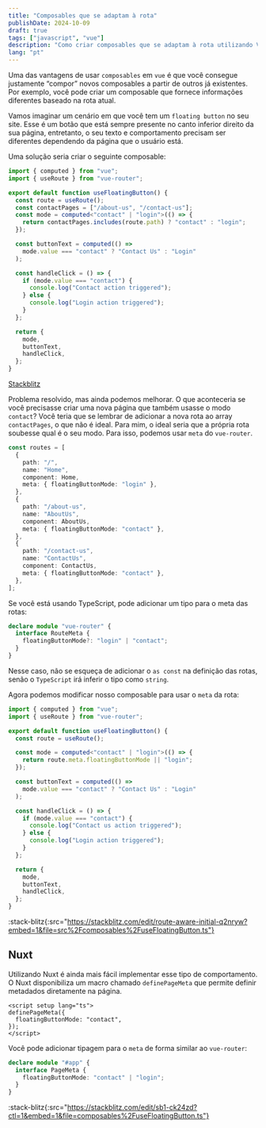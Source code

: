 ```yaml
---
title: "Composables que se adaptam à rota"
publishDate: 2024-10-09
draft: true
tags: ["javascript", "vue"]
description: "Como criar composables que se adaptam à rota utilizando Vue 3 e Vue Router"
lang: "pt"
---
```


Uma das vantagens de usar `composables` em `vue` é que você consegue justamente “compor” novos composables a partir de outros já existentes. Por exemplo, você pode criar um composable que fornece informações diferentes baseado na rota atual.

Vamos imaginar um cenário em que você tem um `floating button` no seu site. Esse é um botão que está sempre presente no canto inferior direito da sua página, entretanto, o seu texto e comportamento precisam ser diferentes dependendo da página que o usuário está.

Uma solução seria criar o seguinte composable:

```ts
import { computed } from "vue";
import { useRoute } from "vue-router";

export default function useFloatingButton() {
  const route = useRoute();
  const contactPages = ["/about-us", "/contact-us"];
  const mode = computed<"contact" | "login">(() => {
    return contactPages.includes(route.path) ? "contact" : "login";
  });

  const buttonText = computed(() =>
    mode.value === "contact" ? "Contact Us" : "Login"
  );

  const handleClick = () => {
    if (mode.value === "contact") {
      console.log("Contact action triggered");
    } else {
      console.log("Login action triggered");
    }
  };

  return {
    mode,
    buttonText,
    handleClick,
  };
}
```

[Stackblitz](https://stackblitz.com/edit/route-aware-initial?file=src%2Fcomposables%2FuseFloatingButton.ts)

Problema resolvido, mas ainda podemos melhorar. O que aconteceria se você precisasse criar uma nova página que também usasse o modo `contact`? Você teria que se lembrar de adicionar a nova rota ao array `contactPages`, o que não é ideal. Para mim, o ideal seria que a própria rota soubesse qual é o seu modo. Para isso, podemos usar `meta` do `vue-router`.

```ts
const routes = [
  {
    path: "/",
    name: "Home",
    component: Home,
    meta: { floatingButtonMode: "login" },
  },
  {
    path: "/about-us",
    name: "AboutUs",
    component: AboutUs,
    meta: { floatingButtonMode: "contact" },
  },
  {
    path: "/contact-us",
    name: "ContactUs",
    component: ContactUs,
    meta: { floatingButtonMode: "contact" },
  },
];
```

Se você está usando TypeScript, pode adicionar um tipo para o meta das rotas:

```ts
declare module "vue-router" {
  interface RouteMeta {
    floatingButtonMode?: "login" | "contact";
  }
}
```

Nesse caso, não se esqueça de adicionar o `as const` na definição das rotas, senão o `TypeScript` irá inferir o tipo como `string`.

Agora podemos modificar nosso composable para usar o `meta` da rota:

```ts
import { computed } from "vue";
import { useRoute } from "vue-router";

export default function useFloatingButton() {
  const route = useRoute();

  const mode = computed<"contact" | "login">(() => {
    return route.meta.floatingButtonMode || "login";
  });

  const buttonText = computed(() =>
    mode.value === "contact" ? "Contact Us" : "Login"
  );

  const handleClick = () => {
    if (mode.value === "contact") {
      console.log("Contact us action triggered");
    } else {
      console.log("Login action triggered");
    }
  };

  return {
    mode,
    buttonText,
    handleClick,
  };
}
```

:stack-blitz{:src="https://stackblitz.com/edit/route-aware-initial-q2nryw?embed=1&file=src%2Fcomposables%2FuseFloatingButton.ts"}

## Nuxt

Utilizando Nuxt é ainda mais fácil implementar esse tipo de comportamento. O Nuxt disponibiliza um macro chamado `definePageMeta` que permite definir metadados diretamente na página.

```vue
<script setup lang="ts">
definePageMeta({
  floatingButtonMode: "contact",
});
</script>
```

Você pode adicionar tipagem para o `meta` de forma similar ao `vue-router`:

```ts
declare module "#app" {
  interface PageMeta {
    floatingButtonMode: "contact" | "login";
  }
}
```

:stack-blitz{:src="https://stackblitz.com/edit/sb1-ck24zd?ctl=1&embed=1&file=composables%2FuseFloatingButton.ts"}
